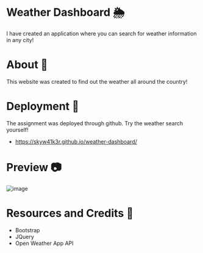 # Weather Dashboard 🌦️
I have created an application where you can search for weather information in any city!

# About 📖
This website was created to find out the weather all around the country! 

# Deployment 🚀
The assignment was deployed through github.
Try the weather search yourself! 

- https://skyw41k3r.github.io/weather-dashboard/

# Preview 📷
![image](https://user-images.githubusercontent.com/100745702/179657019-f9e9396e-cac5-47bd-aea9-bc532c57e6a4.png)


# Resources and Credits 📣
- Bootstrap
- JQuery
- Open Weather App API
